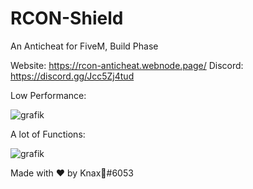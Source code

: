 # RCON-Shield
An Anticheat for FiveM, Build Phase

Website: https://rcon-anticheat.webnode.page/
Discord: https://discord.gg/Jcc5Zj4tud

Low Performance:


![grafik](https://user-images.githubusercontent.com/87262093/219648298-3f1e1600-e8cf-4a4c-8c55-0ca88771c895.png)

A lot of Functions:

![grafik](https://user-images.githubusercontent.com/87262093/219648672-4a053e77-fd0f-40ec-bf78-5bebc4e254be.png)


Made with ❤ by Knax🎃#6053

